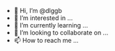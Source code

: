 - 👋 Hi, I’m @dlggb
- 👀 I’m interested in ...
- 🌱 I’m currently learning ...
- 💞️ I’m looking to collaborate on ...
- 📫 How to reach me ...

<!---
dlggb/dlggb is a ✨ special ✨ repository because its `README.md` (this file) appears on your GitHub profile.
You can click the Preview link to take a look at your changes.
--->
